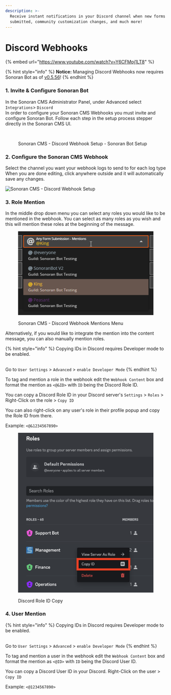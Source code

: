 ```yaml
---
description: >-
  Receive instant notifications in your Discord channel when new forms are
  submitted, community customization changes, and much more!
---
```


# Discord Webhooks

{% embed url="https://www.youtube.com/watch?v=Y6CFMpj1LT8" %}

{% hint style="info" %}
**Notice:** Managing Discord Webhooks now requires Sonoran Bot as of [v0.5.56](../roadmap/changelog.md#v0.5.56-beta-pending-release)!
{% endhint %}

### 1. Invite & Configure Sonoran Bot

In the Sonoran CMS Administrator Panel, under Advanced select `Integrations`> `Discord`\
In order to configure your Sonoran CMS Webhooks you must invite and configure Sonoran Bot. Follow each step in the setup process stepper directly in the Sonoran CMS UI.

<figure><img src="https://i.imgur.com/SVnephg.png" alt=""><figcaption><p>Sonoran CMS - Discord Webhook Setup - Sonoran Bot Setup</p></figcaption></figure>

### 2. Configure the Sonoran CMS Webhook

Select the channel you want your webhook logs to send to for each log type\
When you are done editing, click anywhere outside and it will automatically save any changes.

![Sonoran CMS - Discord Webhook Setup](../.gitbook/assets/CMS\_DiscordWebhookSettings.png)

### 3. Role Mention

In the middle drop down menu you can select any roles you would like to be mentioned in the webhook. You can select as many roles as you wish and this will mention these roles at the beginning of the message.

<figure><img src="../.gitbook/assets/CMS_DiscordWebhookRoleMention.png" alt=""><figcaption><p>Sonoran CMS - Discord Webhook Mentions Menu</p></figcaption></figure>

Alternatively, if you would like to integrate the mention into the content message, you can also manually mention roles.

{% hint style="info" %}
Copying IDs in Discord requires Developer mode to be enabled.

\
Go to `User Settings` > `Advanced` > `enable Developer Mode`
{% endhint %}

To tag and mention a role in the webhook edit the `Webhook Content` box and format the mention as `<@&ID>` with `ID` being the Discord Role ID.

You can copy a Discord Role ID in your Discord server's `Settings` > `Roles` > Right-Click on the role > `Copy ID`

You can also right-click on any user's role in their profile popup and copy the Role ID from there.

Example: `<@&1234567890>`

<figure><img src="../.gitbook/assets/Screen Shot 2023-01-29 at 3.08.10 PM.png" alt=""><figcaption><p>Discord Role ID Copy</p></figcaption></figure>

### 4. User Mention

{% hint style="info" %}
Copying IDs in Discord requires Developer mode to be enabled.

\
Go to `User Settings` > `Advanced` > `enable Developer Mode`
{% endhint %}

To tag and mention a user in the webhook edit the `Webhook Content` box and format the mention as `<@ID>` with `ID` being the Discord User ID.

You can copy a Discord User ID in your Discord. Right-Click on the user > `Copy ID`

Example: `<@1234567890>`
